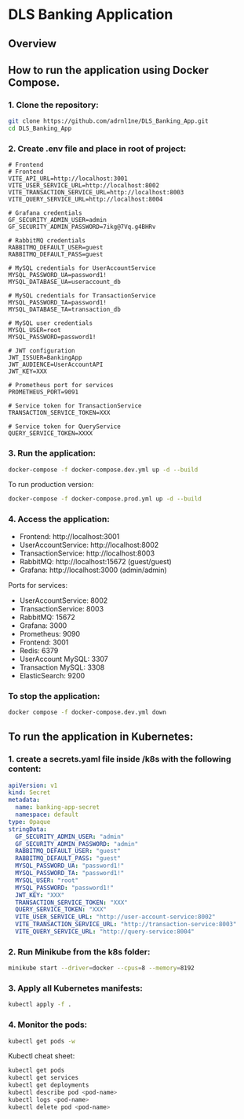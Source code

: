 # DLS Banking Application

## Overview


## How to run the application using Docker Compose.
### 1. Clone the repository:
```bash
git clone https://github.com/adrnl1ne/DLS_Banking_App.git
cd DLS_Banking_App
```

### 2. Create .env file and place in root of project:

```
# Frontend
# Frontend
VITE_API_URL=http://localhost:3001
VITE_USER_SERVICE_URL=http://localhost:8002
VITE_TRANSACTION_SERVICE_URL=http://localhost:8003
VITE_QUERY_SERVICE_URL=http://localhost:8004

# Grafana credentials
GF_SECURITY_ADMIN_USER=admin
GF_SECURITY_ADMIN_PASSWORD=7ikg@7Vq.g4BHRv

# RabbitMQ credentials
RABBITMQ_DEFAULT_USER=guest
RABBITMQ_DEFAULT_PASS=guest

# MySQL credentials for UserAccountService
MYSQL_PASSWORD_UA=password1!
MYSQL_DATABASE_UA=useraccount_db

# MySQL credentials for TransactionService
MYSQL_PASSWORD_TA=password1!
MYSQL_DATABASE_TA=transaction_db

# MySQL user credentials
MYSQL_USER=root
MYSQL_PASSWORD=password1!

# JWT configuration
JWT_ISSUER=BankingApp
JWT_AUDIENCE=UserAccountAPI
JWT_KEY=XXX

# Prometheus port for services
PROMETHEUS_PORT=9091

# Service token for TransactionService
TRANSACTION_SERVICE_TOKEN=XXX

# Service token for QueryService
QUERY_SERVICE_TOKEN=XXXX
```

### 3. Run the application:
```bash
docker-compose -f docker-compose.dev.yml up -d --build
```

To run production version:
```bash
docker-compose -f docker-compose.prod.yml up -d --build
```

### 4. Access the application:
- Frontend: http://localhost:3001
- UserAccountService: http://localhost:8002
- TransactionService: http://localhost:8003
- RabbitMQ: http://localhost:15672 (guest/guest)
- Grafana: http://localhost:3000 (admin/admin)

Ports for services:
- UserAccountService: 8002
- TransactionService: 8003
- RabbitMQ: 15672
- Grafana: 3000
- Prometheus: 9090
- Frontend: 3001
- Redis: 6379
- UserAccount MySQL: 3307
- Transaction MySQL: 3308 
- ElasticSearch: 9200

### To stop the application:
```bash
docker compose -f docker-compose.dev.yml down 
```

## To run the application in Kubernetes:

### 1. create a secrets.yaml file inside /k8s with the following content:
```yaml
apiVersion: v1
kind: Secret
metadata:
  name: banking-app-secret
  namespace: default
type: Opaque
stringData:
  GF_SECURITY_ADMIN_USER: "admin"
  GF_SECURITY_ADMIN_PASSWORD: "admin"
  RABBITMQ_DEFAULT_USER: "guest"
  RABBITMQ_DEFAULT_PASS: "guest"
  MYSQL_PASSWORD_UA: "password1!"
  MYSQL_PASSWORD_TA: "password1!"
  MYSQL_USER: "root"
  MYSQL_PASSWORD: "password1!"
  JWT_KEY: "XXX"
  TRANSACTION_SERVICE_TOKEN: "XXX"
  QUERY_SERVICE_TOKEN: "XXX"
  VITE_USER_SERVICE_URL: "http://user-account-service:8002"
  VITE_TRANSACTION_SERVICE_URL: "http://transaction-service:8003"
  VITE_QUERY_SERVICE_URL: "http://query-service:8004"
```

### 2. Run Minikube from the k8s folder:
```bash
minikube start --driver=docker --cpus=8 --memory=8192
```

### 3. Apply all Kubernetes manifests:
```bash
kubectl apply -f .
```

### 4. Monitor the pods:
```bash
kubectl get pods -w
```

Kubectl cheat sheet:
```bash
kubectl get pods
kubectl get services
kubectl get deployments
kubectl describe pod <pod-name>
kubectl logs <pod-name>
kubectl delete pod <pod-name>
```